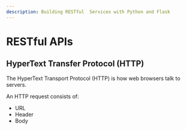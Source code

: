 ```yaml
---
description: Building RESTful  Services with Python and Flask
---
```


# RESTful APIs

## HyperText Transfer Protocol (HTTP)

The HyperText Transport Protocol (HTTP) is how web browsers talk to servers.

An HTTP request consists of:&#x20;

* URL
* Header
* Body
